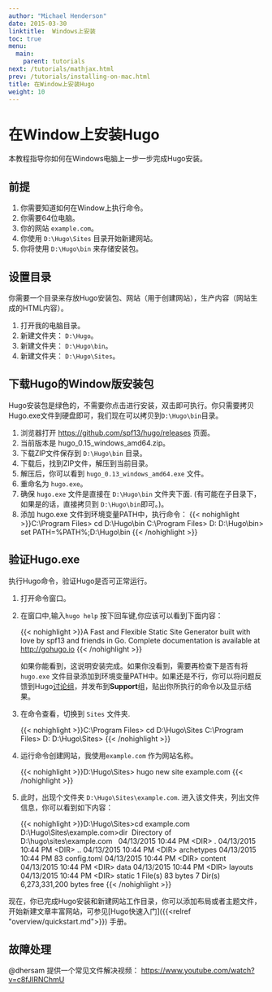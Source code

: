 ```yaml
---
author: "Michael Henderson"
date: 2015-03-30
linktitle:  Windows上安装
toc: true
menu:
  main:
    parent: tutorials
next: /tutorials/mathjax.html
prev: /tutorials/installing-on-mac.html
title: 在Window上安装Hugo
weight: 10
---
```


# 在Window上安装Hugo

本教程指导你如何在Windows电脑上一步一步完成Hugo安装。 

## 前提

1. 你需要知道如何在Window上执行命令。
2. 你需要64位电脑。
3. 你的网站 `example.com`。
4. 你使用 `D:\Hugo\Sites` 目录开始新建网站。
5. 你将使用 `D:\Hugo\bin` 来存储安装包。

## 设置目录

你需要一个目录来存放Hugo安装包、网站（用于创建网站），生产内容（网站生成的HTML内容）。 

1. 打开我的电脑目录。
2. 新建文件夹： `D:\Hugo`。
3. 新建文件夹： `D:\Hugo\bin`。
4. 新建文件夹： `D:\Hugo\Sites`。

## 下载Hugo的Window版安装包

Hugo安装包是绿色的，不需要你点击进行安装，双击即可执行。你只需要拷贝Hugo.exe文件到硬盘即可，我们现在可以拷贝到`D:\Hugo\bin`目录。

1. 浏览器打开 https://github.com/spf13/hugo/releases 页面。
2. 当前版本是 hugo_0.15_windows_amd64.zip。
3. 下载ZIP文件保存到 `D:\Hugo\bin` 目录。
4. 下载后，找到ZIP文件，解压到当前目录。
5. 解压后，你可以看到 `hugo_0.13_windows_amd64.exe` 文件。
6. 重命名为 `hugo.exe`。
7. 确保 `hugo.exe` 文件是直接在 `D:\Hugo\bin` 文件夹下面. (有可能在子目录下，如果是的话，直接拷贝到 `D:\Hugo\bin`即可。)。
8. 添加 hugo.exe 文件到环境变量PATH中，执行命令：
 {{< nohighlight >}}C:\Program Files> cd D:\Hugo\bin
C:\Program Files> D:
D:\Hugo\bin> set PATH=%PATH%;D:\Hugo\bin
{{< /nohighlight >}}

## 验证Hugo.exe

执行Hugo命令，验证Hugo是否可正常运行。

1. 打开命令窗口。

2. 在窗口中,输入`hugo help` 按下回车键,你应该可以看到下面内容：

    {{< nohighlight >}}A Fast and Flexible Static Site Generator built with love by spf13 and friends in Go. Complete documentation is available at http://gohugo.io
{{< /nohighlight >}}

    如果你能看到，这说明安装完成。如果你没看到，需要再检查下是否有将 `hugo.exe` 文件目录添加到环境变量PATH中。如果还是不行，你可以将问题反馈到Hugo[讨论组](https://discuss.gohugo.io/)，并发布到**Support**组，贴出你所执行的命令以及显示结果。

3. 在命令查看，切换到 `Sites` 文件夹.

    {{< nohighlight >}}C:\Program Files> cd D:\Hugo\Sites
C:\Program Files> D:
D:\Hugo\Sites>
{{< /nohighlight >}}

4. 运行命令创建网站，我使用`example.com` 作为网站名称。

    {{< nohighlight >}}D:\Hugo\Sites> hugo new site example.com
{{< /nohighlight >}}

5. 此时，出现个文件夹 `D:\Hugo\Sites\example.com`. 进入该文件夹，列出文件信息，你可以看到如下内容： 

    {{< nohighlight >}}D:\Hugo\Sites&gt;cd example.com
D:\Hugo\Sites\example.com&gt;dir
&nbsp;Directory of D:\hugo\sites\example.com
&nbsp;
04/13/2015  10:44 PM    &lt;DIR&gt;          .
04/13/2015  10:44 PM    &lt;DIR&gt;          ..
04/13/2015  10:44 PM    &lt;DIR&gt;          archetypes
04/13/2015  10:44 PM                83 config.toml
04/13/2015  10:44 PM    &lt;DIR&gt;          content
04/13/2015  10:44 PM    &lt;DIR&gt;          data
04/13/2015  10:44 PM    &lt;DIR&gt;          layouts
04/13/2015  10:44 PM    &lt;DIR&gt;          static
               1 File(s)             83 bytes
               7 Dir(s)   6,273,331,200 bytes free
{{< /nohighlight >}}

现在，你已完成Hugo安装和新建网站工作目录，你可以添加布局或者主题文件，开始新建文章丰富网站，可参见[Hugo快速入门]({{<relref "overview/quickstart.md">}}) 手册。

## 故障处理

@dhersam 提供一个常见文件解决视频： https://www.youtube.com/watch?v=c8fJIRNChmU